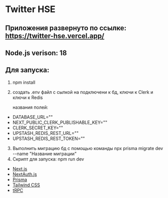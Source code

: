 # Twitter HSE

## Приложения развернуто по ссылке: https://twitter-hse.vercel.app/

## Node.js verison: 18

## Для запуска:

1.  npm install
2.  создать .env файл с сылкой на подключени к бд, ключи к Clerk и ключи к Redis

    названия полей:

- DATABASE_URL=""
- NEXT_PUBLIC_CLERK_PUBLISHABLE_KEY=""
- CLERK_SECRET_KEY=""
- UPSTASH_REDIS_REST_URL=""
- UPSTASH_REDIS_REST_TOKEN=""

3. Выполнить миграцию бд с помощью команды npx prisma migrate dev --name "Название миграции"
4. Скрипт для запуска: npm run dev

- [Next.js](https://nextjs.org)
- [NextAuth.js](https://next-auth.js.org)
- [Prisma](https://prisma.io)
- [Tailwind CSS](https://tailwindcss.com)
- [tRPC](https://trpc.io)
